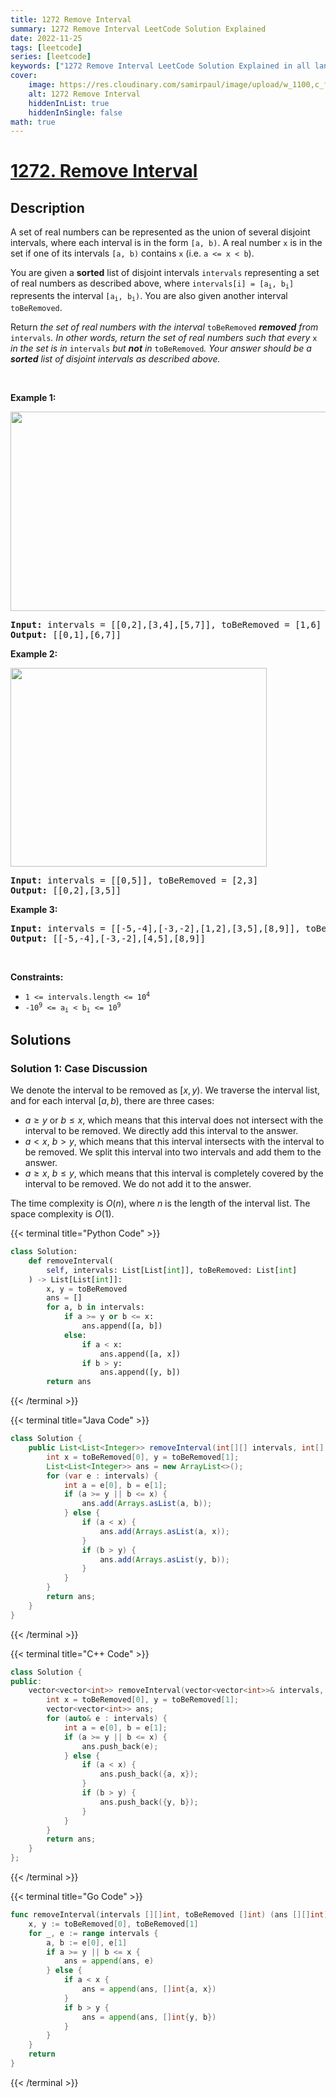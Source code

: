 ```yaml
---
title: 1272 Remove Interval
summary: 1272 Remove Interval LeetCode Solution Explained
date: 2022-11-25
tags: [leetcode]
series: [leetcode]
keywords: ["1272 Remove Interval LeetCode Solution Explained in all languages", "1272 Remove Interval", "LeetCode", "leetcode solution in Python3 C++ Java Go PHP Ruby Swift TypeScript Rust C# JavaScript C", "GeeksforGeeks", "InterviewBit", "Coding Ninjas", "HackerRank", "HackerEarth", "CodeChef", "TopCoder", "AlgoExpert", "freeCodeCamp", "Codeforces", "GitHub", "AtCoder", "Samir Paul"]
cover:
    image: https://res.cloudinary.com/samirpaul/image/upload/w_1100,c_fit,co_rgb:FFFFFF,l_text:Arial_75_bold:1272 Remove Interval - Solution Explained/problem-solving.webp
    alt: 1272 Remove Interval
    hiddenInList: true
    hiddenInSingle: false
math: true
---
```



# [1272. Remove Interval](https://leetcode.com/problems/remove-interval)


## Description

<p>A set of real numbers can be represented as the union of several disjoint intervals, where each interval is in the form <code>[a, b)</code>. A real number <code>x</code> is in the set if one of its intervals <code>[a, b)</code> contains <code>x</code> (i.e. <code>a &lt;= x &lt; b</code>).</p>

<p>You are given a <strong>sorted</strong> list of disjoint intervals <code>intervals</code> representing a set of real numbers as described above, where <code>intervals[i] = [a<sub>i</sub>, b<sub>i</sub>]</code> represents the interval <code>[a<sub>i</sub>, b<sub>i</sub>)</code>. You are also given another interval <code>toBeRemoved</code>.</p>

<p>Return <em>the set of real numbers with the interval </em><code>toBeRemoved</code><em> <strong>removed</strong> from</em><em> </em><code>intervals</code><em>. In other words, return the set of real numbers such that every </em><code>x</code><em> in the set is in </em><code>intervals</code><em> but <strong>not</strong> in </em><code>toBeRemoved</code><em>. Your answer should be a <strong>sorted</strong> list of disjoint intervals as described above.</em></p>

<p>&nbsp;</p>
<p><strong class="example">Example 1:</strong></p>
<img alt="" src="https://spcdn.pages.dev/leetcode/problems/1272.Remove%20Interval/images/removeintervalex1.png" style="width: 510px; height: 319px;" />
<pre>
<strong>Input:</strong> intervals = [[0,2],[3,4],[5,7]], toBeRemoved = [1,6]
<strong>Output:</strong> [[0,1],[6,7]]
</pre>

<p><strong class="example">Example 2:</strong></p>
<img alt="" src="https://spcdn.pages.dev/leetcode/problems/1272.Remove%20Interval/images/removeintervalex2.png" style="width: 410px; height: 318px;" />
<pre>
<strong>Input:</strong> intervals = [[0,5]], toBeRemoved = [2,3]
<strong>Output:</strong> [[0,2],[3,5]]
</pre>

<p><strong class="example">Example 3:</strong></p>

<pre>
<strong>Input:</strong> intervals = [[-5,-4],[-3,-2],[1,2],[3,5],[8,9]], toBeRemoved = [-1,4]
<strong>Output:</strong> [[-5,-4],[-3,-2],[4,5],[8,9]]
</pre>

<p>&nbsp;</p>
<p><strong>Constraints:</strong></p>

<ul>
	<li><code>1 &lt;= intervals.length &lt;= 10<sup>4</sup></code></li>
	<li><code>-10<sup>9</sup> &lt;= a<sub>i</sub> &lt; b<sub>i</sub> &lt;= 10<sup>9</sup></code></li>
</ul>

## Solutions

### Solution 1: Case Discussion

We denote the interval to be removed as $[x, y)$. We traverse the interval list, and for each interval $[a, b)$, there are three cases:

-   $a \geq y$ or $b \leq x$, which means that this interval does not intersect with the interval to be removed. We directly add this interval to the answer.
-   $a \lt x$, $b \gt y$, which means that this interval intersects with the interval to be removed. We split this interval into two intervals and add them to the answer.
-   $a \geq x$, $b \leq y$, which means that this interval is completely covered by the interval to be removed. We do not add it to the answer.

The time complexity is $O(n)$, where $n$ is the length of the interval list. The space complexity is $O(1)$.

<!-- tabs:start -->

{{< terminal title="Python Code" >}}
```python
class Solution:
    def removeInterval(
        self, intervals: List[List[int]], toBeRemoved: List[int]
    ) -> List[List[int]]:
        x, y = toBeRemoved
        ans = []
        for a, b in intervals:
            if a >= y or b <= x:
                ans.append([a, b])
            else:
                if a < x:
                    ans.append([a, x])
                if b > y:
                    ans.append([y, b])
        return ans
```
{{< /terminal >}}

{{< terminal title="Java Code" >}}
```java
class Solution {
    public List<List<Integer>> removeInterval(int[][] intervals, int[] toBeRemoved) {
        int x = toBeRemoved[0], y = toBeRemoved[1];
        List<List<Integer>> ans = new ArrayList<>();
        for (var e : intervals) {
            int a = e[0], b = e[1];
            if (a >= y || b <= x) {
                ans.add(Arrays.asList(a, b));
            } else {
                if (a < x) {
                    ans.add(Arrays.asList(a, x));
                }
                if (b > y) {
                    ans.add(Arrays.asList(y, b));
                }
            }
        }
        return ans;
    }
}
```
{{< /terminal >}}

{{< terminal title="C++ Code" >}}
```cpp
class Solution {
public:
    vector<vector<int>> removeInterval(vector<vector<int>>& intervals, vector<int>& toBeRemoved) {
        int x = toBeRemoved[0], y = toBeRemoved[1];
        vector<vector<int>> ans;
        for (auto& e : intervals) {
            int a = e[0], b = e[1];
            if (a >= y || b <= x) {
                ans.push_back(e);
            } else {
                if (a < x) {
                    ans.push_back({a, x});
                }
                if (b > y) {
                    ans.push_back({y, b});
                }
            }
        }
        return ans;
    }
};
```
{{< /terminal >}}

{{< terminal title="Go Code" >}}
```go
func removeInterval(intervals [][]int, toBeRemoved []int) (ans [][]int) {
	x, y := toBeRemoved[0], toBeRemoved[1]
	for _, e := range intervals {
		a, b := e[0], e[1]
		if a >= y || b <= x {
			ans = append(ans, e)
		} else {
			if a < x {
				ans = append(ans, []int{a, x})
			}
			if b > y {
				ans = append(ans, []int{y, b})
			}
		}
	}
	return
}
```
{{< /terminal >}}

<!-- tabs:end -->

<!-- end -->
